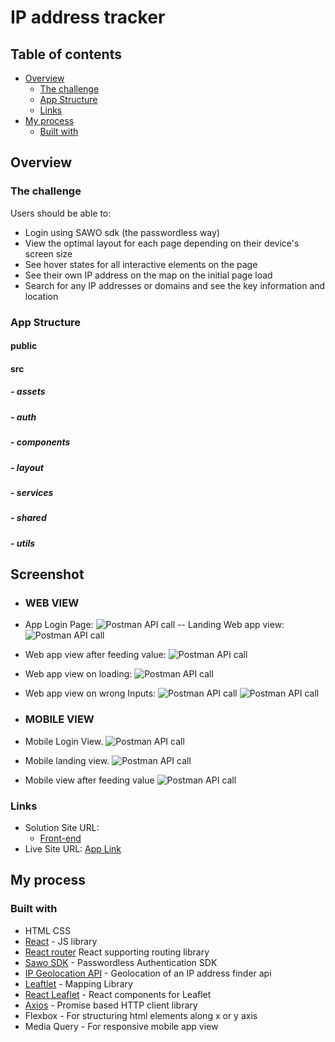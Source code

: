 # IP address tracker

## Table of contents

- [Overview](#overview)
  - [The challenge](#the-challenge)
  - [App Structure](#folder-structure)
  - [Links](#links)
- [My process](#my-process)
  - [Built with](#built-with)

## Overview

### The challenge

Users should be able to:

- Login using SAWO sdk (the passwordless way)
- View the optimal layout for each page depending on their device's screen size
- See hover states for all interactive elements on the page
- See their own IP address on the map on the initial page load
- Search for any IP addresses or domains and see the key information and location

### App Structure

#### public
#### src
  ##### - assets
  ##### - auth
  ##### - components
  ##### - layout
  ##### - services
  ##### - shared
  ##### - utils

## Screenshot

- ### **WEB VIEW**
- App Login Page:
  ![Postman API call](./Screenshots/loginpage.png)
-- Landing Web app view:
  ![Postman API call](./Screenshots/landing-app-page.png)
- Web app view after feeding value:
  ![Postman API call](./Screenshots/app.png)
- Web app view on loading:
  ![Postman API call](./Screenshots/loading.png)
- Web app view on wrong Inputs:
  ![Postman API call](./Screenshots/snackbarmessage.png)
  ![Postman API call](./Screenshots/snackbarmessage2.png)

- ### **MOBILE VIEW**

- Mobile Login View.
  ![Postman API call](./Screenshots/mobile-login.png)
- Mobile landing view.
  ![Postman API call](./Screenshots/mobile-app.png)
- Mobile view after feeding value 
  ![Postman API call](./Screenshots/mobile-value.png)


### Links

- Solution Site URL:
  - [Front-end](https://github.com/Pinakee15/ip-address-tracker-app)
- Live Site URL: [App Link](https://ip-address-tracker-pinakee.herokuapp.com)

## My process

### Built with
- HTML CSS
- [React](https://reactjs.org/) - JS library
- [React router](https://reactrouter.com/) React supporting routing library
- [Sawo SDK](https://sawolabs.com/) - Passwordless Authentication SDK
- [IP Geolocation API](https://geo.ipify.org/) - Geolocation of an IP address finder api
- [Leaftlet](https://leafletjs.com/) - Mapping Library
- [React Leaflet](https://react-leaflet.js.org/) - React components for Leaflet
- [Axios](https://axios-http.com/) - Promise based HTTP client library
- Flexbox - For structuring html elements along x or y axis
- Media Query - For responsive mobile app view
